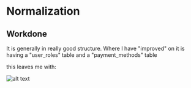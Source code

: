 # Normalization

## Workdone

It is generally in really good structure. Where I have "improved" on it is having a "user_roles" table and a "payment_methods" table

this leaves me with:

![alt text](nomalized_er_diagram.png)